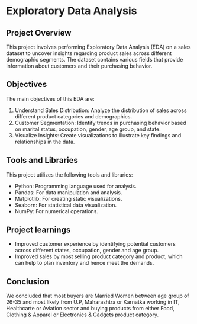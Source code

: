 # Exploratory Data Analysis

## Project Overview
This project involves performing Exploratory Data Analysis (EDA) on a sales dataset to uncover insights regarding product sales across different demographic segments. The dataset contains various fields that provide information about customers and their purchasing behavior.

## Objectives
The main objectives of this EDA are:

1. Understand Sales Distribution: Analyze the distribution of sales across different product categories and demographics.
2. Customer Segmentation: Identify trends in purchasing behavior based on marital status, occupation, gender, age group, and state.
3. Visualize Insights: Create visualizations to illustrate key findings and relationships in the data.

## Tools and Libraries
This project utilizes the following tools and libraries:

* Python: Programming language used for analysis.
* Pandas: For data manipulation and analysis.
* Matplotlib: For creating static visualizations.
* Seaborn: For statistical data visualization.
* NumPy: For numerical operations.

## Project learnings
* Improved customer experience by identifying potential customers across different states, occupation, gender and age group.
* Improved sales by most selling product category and product, which can help to plan inventory and hence meet the demands.
  
## Conclusion
We concluded that most buyers are Married Women between age group of 26-35 and most likely from U.P, Maharashtra or Karnatka working in IT, Healthcarte or Aviation sector and buying products from either Food, Clothing & Apparel or Electronics & Gadgets product category.
